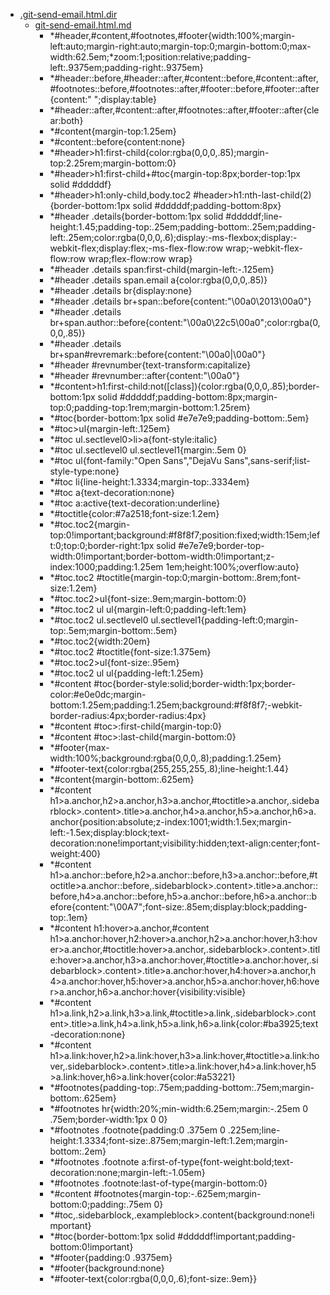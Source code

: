 - <a href = "E:\Node_projects\Node_Way\NBase\_Md\_Index\_Git\content\Docs\C_Program_Files_Git_mingw64_share_doc_git-doc\Point_learn\git-doc_converted\.git-send-email.html.dir\cat..git-send-email.html.dir\dir..git-send-email.html.dir.md">.git-send-email.html.dir</a>
    - <a href = "E:\Node_projects\Node_Way\NBase\_Md\_Index\_Git\content\Docs\C_Program_Files_Git_mingw64_share_doc_git-doc\Point_learn\git-doc_converted\.git-send-email.html.dir\git-send-email.html.md">git-send-email.html.md</a>
        - *#header,#content,#footnotes,#footer{width:100%;margin-left:auto;margin-right:auto;margin-top:0;margin-bottom:0;max-width:62.5em;*zoom:1;position:relative;padding-left:.9375em;padding-right:.9375em}
        - *#header::before,#header::after,#content::before,#content::after,#footnotes::before,#footnotes::after,#footer::before,#footer::after{content:" ";display:table}
        - *#header::after,#content::after,#footnotes::after,#footer::after{clear:both}
        - *#content{margin-top:1.25em}
        - *#content::before{content:none}
        - *#header>h1:first-child{color:rgba(0,0,0,.85);margin-top:2.25rem;margin-bottom:0}
        - *#header>h1:first-child+#toc{margin-top:8px;border-top:1px solid #dddddf}
        - *#header>h1:only-child,body.toc2 #header>h1:nth-last-child(2){border-bottom:1px solid #dddddf;padding-bottom:8px}
        - *#header .details{border-bottom:1px solid #dddddf;line-height:1.45;padding-top:.25em;padding-bottom:.25em;padding-left:.25em;color:rgba(0,0,0,.6);display:-ms-flexbox;display:-webkit-flex;display:flex;-ms-flex-flow:row wrap;-webkit-flex-flow:row wrap;flex-flow:row wrap}
        - *#header .details span:first-child{margin-left:-.125em}
        - *#header .details span.email a{color:rgba(0,0,0,.85)}
        - *#header .details br{display:none}
        - *#header .details br+span::before{content:"\00a0\2013\00a0"}
        - *#header .details br+span.author::before{content:"\00a0\22c5\00a0";color:rgba(0,0,0,.85)}
        - *#header .details br+span#revremark::before{content:"\00a0|\00a0"}
        - *#header #revnumber{text-transform:capitalize}
        - *#header #revnumber::after{content:"\00a0"}
        - *#content>h1:first-child:not([class]){color:rgba(0,0,0,.85);border-bottom:1px solid #dddddf;padding-bottom:8px;margin-top:0;padding-top:1rem;margin-bottom:1.25rem}
        - *#toc{border-bottom:1px solid #e7e7e9;padding-bottom:.5em}
        - *#toc>ul{margin-left:.125em}
        - *#toc ul.sectlevel0>li>a{font-style:italic}
        - *#toc ul.sectlevel0 ul.sectlevel1{margin:.5em 0}
        - *#toc ul{font-family:"Open Sans","DejaVu Sans",sans-serif;list-style-type:none}
        - *#toc li{line-height:1.3334;margin-top:.3334em}
        - *#toc a{text-decoration:none}
        - *#toc a:active{text-decoration:underline}
        - *#toctitle{color:#7a2518;font-size:1.2em}
        - *#toc.toc2{margin-top:0!important;background:#f8f8f7;position:fixed;width:15em;left:0;top:0;border-right:1px solid #e7e7e9;border-top-width:0!important;border-bottom-width:0!important;z-index:1000;padding:1.25em 1em;height:100%;overflow:auto}
        - *#toc.toc2 #toctitle{margin-top:0;margin-bottom:.8rem;font-size:1.2em}
        - *#toc.toc2>ul{font-size:.9em;margin-bottom:0}
        - *#toc.toc2 ul ul{margin-left:0;padding-left:1em}
        - *#toc.toc2 ul.sectlevel0 ul.sectlevel1{padding-left:0;margin-top:.5em;margin-bottom:.5em}
        - *#toc.toc2{width:20em}
        - *#toc.toc2 #toctitle{font-size:1.375em}
        - *#toc.toc2>ul{font-size:.95em}
        - *#toc.toc2 ul ul{padding-left:1.25em}
        - *#content #toc{border-style:solid;border-width:1px;border-color:#e0e0dc;margin-bottom:1.25em;padding:1.25em;background:#f8f8f7;-webkit-border-radius:4px;border-radius:4px}
        - *#content #toc>:first-child{margin-top:0}
        - *#content #toc>:last-child{margin-bottom:0}
        - *#footer{max-width:100%;background:rgba(0,0,0,.8);padding:1.25em}
        - *#footer-text{color:rgba(255,255,255,.8);line-height:1.44}
        - *#content{margin-bottom:.625em}
        - *#content h1>a.anchor,h2>a.anchor,h3>a.anchor,#toctitle>a.anchor,.sidebarblock>.content>.title>a.anchor,h4>a.anchor,h5>a.anchor,h6>a.anchor{position:absolute;z-index:1001;width:1.5ex;margin-left:-1.5ex;display:block;text-decoration:none!important;visibility:hidden;text-align:center;font-weight:400}
        - *#content h1>a.anchor::before,h2>a.anchor::before,h3>a.anchor::before,#toctitle>a.anchor::before,.sidebarblock>.content>.title>a.anchor::before,h4>a.anchor::before,h5>a.anchor::before,h6>a.anchor::before{content:"\00A7";font-size:.85em;display:block;padding-top:.1em}
        - *#content h1:hover>a.anchor,#content h1>a.anchor:hover,h2:hover>a.anchor,h2>a.anchor:hover,h3:hover>a.anchor,#toctitle:hover>a.anchor,.sidebarblock>.content>.title:hover>a.anchor,h3>a.anchor:hover,#toctitle>a.anchor:hover,.sidebarblock>.content>.title>a.anchor:hover,h4:hover>a.anchor,h4>a.anchor:hover,h5:hover>a.anchor,h5>a.anchor:hover,h6:hover>a.anchor,h6>a.anchor:hover{visibility:visible}
        - *#content h1>a.link,h2>a.link,h3>a.link,#toctitle>a.link,.sidebarblock>.content>.title>a.link,h4>a.link,h5>a.link,h6>a.link{color:#ba3925;text-decoration:none}
        - *#content h1>a.link:hover,h2>a.link:hover,h3>a.link:hover,#toctitle>a.link:hover,.sidebarblock>.content>.title>a.link:hover,h4>a.link:hover,h5>a.link:hover,h6>a.link:hover{color:#a53221}
        - *#footnotes{padding-top:.75em;padding-bottom:.75em;margin-bottom:.625em}
        - *#footnotes hr{width:20%;min-width:6.25em;margin:-.25em 0 .75em;border-width:1px 0 0}
        - *#footnotes .footnote{padding:0 .375em 0 .225em;line-height:1.3334;font-size:.875em;margin-left:1.2em;margin-bottom:.2em}
        - *#footnotes .footnote a:first-of-type{font-weight:bold;text-decoration:none;margin-left:-1.05em}
        - *#footnotes .footnote:last-of-type{margin-bottom:0}
        - *#content #footnotes{margin-top:-.625em;margin-bottom:0;padding:.75em 0}
        - *#toc,.sidebarblock,.exampleblock>.content{background:none!important}
        - *#toc{border-bottom:1px solid #dddddf!important;padding-bottom:0!important}
        - *#footer{padding:0 .9375em}
        - *#footer{background:none}
        - *#footer-text{color:rgba(0,0,0,.6);font-size:.9em}}
